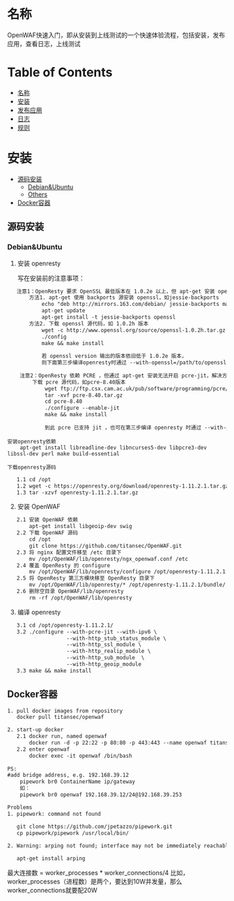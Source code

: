 名称
====

OpenWAF快速入门，即从安装到上线测试的一个快速体验流程，包括安装，发布应用，查看日志，上线测试

Table of Contents
=================

* [名称](#名称)
* [安装](#安装)
* [发布应用](#发布应用)
* [日志](#日志)
* [规则](#规则)

安装
====

* [源码安装](#源码安装)
    * [Debian&Ubuntu](#debianubuntu)
    * [Others](#others)
* [Docker容器](#docker容器)

源码安装
--------

### Debian&Ubuntu  

1. 安装 openresty  

   写在安装前的注意事项：  
   
```txt
   注意1：OpenResty 要求 OpenSSL 最低版本在 1.0.2e 以上，但 apt-get 安装 openssl 不满足此版本，因此提供解决方法如下：  
       方法1. apt-get 使用 backports 源安装 openssl，如jessie-backports  
           echo "deb http://mirrors.163.com/debian/ jessie-backports main" >> /etc/apt/sources.list  
           apt-get update  
           apt-get install -t jessie-backports openssl  
       方法2. 下载 openssl 源代码，如 1.0.2h 版本  
           wget -c http://www.openssl.org/source/openssl-1.0.2h.tar.gz  
           ./config  
           make && make install  
           
           若 openssl version 输出的版本依旧低于 1.0.2e 版本，  
           则下面第三步编译openresty时通过 --with-openssl=/path/to/openssl-xxx/ 指定 openssl 安装路径  
           
    注意2：OpenResty 依赖 PCRE ，但通过 apt-get 安装无法开启 pcre-jit，解决方法：  
        下载 pcre 源代码，如pcre-8.40版本  
            wget ftp://ftp.csx.cam.ac.uk/pub/software/programming/pcre/pcre-8.40.tar.gz  
            tar -xvf pcre-8.40.tar.gz  
            cd pcre-8.40  
            ./configure --enable-jit  
            make && make install  
            
            到此 pcre 已支持 jit ，也可在第三步编译 openresty 时通过 --with-pcre=/path/to/pcre-xxx/ 指定 pcre 安装路径  
```

    安装openresty依赖  
        apt-get install libreadline-dev libncurses5-dev libpcre3-dev libssl-dev perl make build-essential

    下载openresty源码
    
```txt
   1.1 cd /opt  
   1.2 wget -c https://openresty.org/download/openresty-1.11.2.1.tar.gz  
   1.3 tar -xzvf openresty-1.11.2.1.tar.gz  
```

2. 安装 OpenWAF  

```txt
   2.1 安装 OpenWAF 依赖
       apt-get install libgeoip-dev swig  
   2.2 下载 OpenWAF 源码
       cd /opt  
       git clone https://github.com/titansec/OpenWAF.git  
   2.3 将 nginx 配置文件移至 /etc 目录下
       mv /opt/OpenWAF/lib/openresty/ngx_openwaf.conf /etc  
   2.4 覆盖 OpenResty 的 configure
       mv /opt/OpenWAF/lib/openresty/configure /opt/openresty-1.11.2.1  
   2.5 将 OpenResty 第三方模块移至 OpenResty 目录下
       mv /opt/OpenWAF/lib/openresty/* /opt/openresty-1.11.2.1/bundle/  
   2.6 删除空目录 OpenWAF/lib/openresty  
       rm -rf /opt/OpenWAF/lib/openresty  
```

3. 编译 openresty  

```txt
   3.1 cd /opt/openresty-1.11.2.1/  
   3.2 ./configure --with-pcre-jit --with-ipv6 \  
                   --with-http_stub_status_module \  
                   --with-http_ssl_module \  
                   --with-http_realip_module \  
                   --with-http_sub_module  \
                   --with-http_geoip_module
   3.3 make && make install 
```

Docker容器
----------
```txt
1. pull docker images from repository
   docker pull titansec/openwaf

2. start-up docker
   2.1 docker run, named openwaf
       docker run -d -p 22:22 -p 80:80 -p 443:443 --name openwaf titansec/openwaf
   2.2 enter openwaf
       docker exec -it openwaf /bin/bash
    
PS:
#add bridge address, e.g. 192.168.39.12
    pipework br0 ContainerName ip/gateway
    如：
    pipework br0 openwaf 192.168.39.12/24@192.168.39.253

Problems
1. pipework: command not found

   git clone https://github.com/jpetazzo/pipework.git
   cp pipework/pipework /usr/local/bin/
   
2. Warning: arping not found; interface may not be immediately reachable

   apt-get install arping
```






最大连接数 = worker_processes * worker_connections/4
比如，worker_processes（进程数）是两个，要达到10W并发量，那么worker_connections就要配20W


